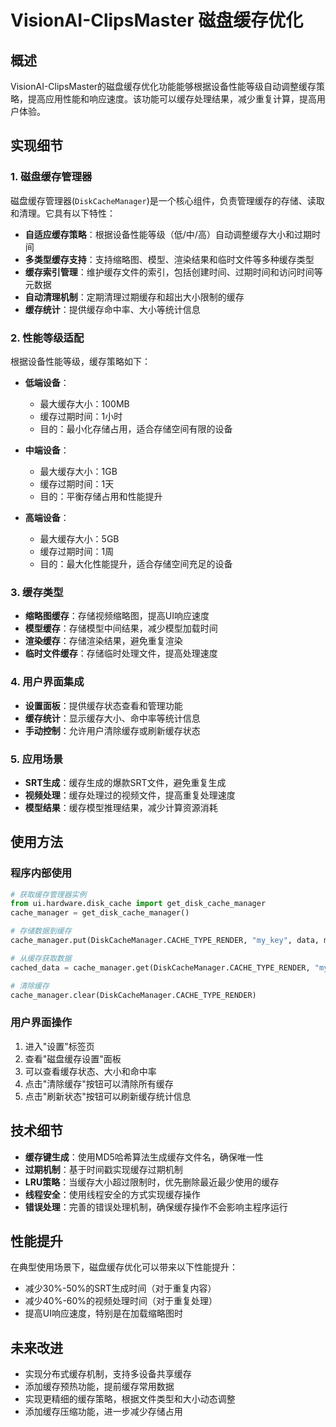 # VisionAI-ClipsMaster 磁盘缓存优化

## 概述

VisionAI-ClipsMaster的磁盘缓存优化功能能够根据设备性能等级自动调整缓存策略，提高应用性能和响应速度。该功能可以缓存处理结果，减少重复计算，提高用户体验。

## 实现细节

### 1. 磁盘缓存管理器

磁盘缓存管理器(`DiskCacheManager`)是一个核心组件，负责管理缓存的存储、读取和清理。它具有以下特性：

- **自适应缓存策略**：根据设备性能等级（低/中/高）自动调整缓存大小和过期时间
- **多类型缓存支持**：支持缩略图、模型、渲染结果和临时文件等多种缓存类型
- **缓存索引管理**：维护缓存文件的索引，包括创建时间、过期时间和访问时间等元数据
- **自动清理机制**：定期清理过期缓存和超出大小限制的缓存
- **缓存统计**：提供缓存命中率、大小等统计信息

### 2. 性能等级适配

根据设备性能等级，缓存策略如下：

- **低端设备**：
  - 最大缓存大小：100MB
  - 缓存过期时间：1小时
  - 目的：最小化存储占用，适合存储空间有限的设备

- **中端设备**：
  - 最大缓存大小：1GB
  - 缓存过期时间：1天
  - 目的：平衡存储占用和性能提升

- **高端设备**：
  - 最大缓存大小：5GB
  - 缓存过期时间：1周
  - 目的：最大化性能提升，适合存储空间充足的设备

### 3. 缓存类型

- **缩略图缓存**：存储视频缩略图，提高UI响应速度
- **模型缓存**：存储模型中间结果，减少模型加载时间
- **渲染缓存**：存储渲染结果，避免重复渲染
- **临时文件缓存**：存储临时处理文件，提高处理速度

### 4. 用户界面集成

- **设置面板**：提供缓存状态查看和管理功能
- **缓存统计**：显示缓存大小、命中率等统计信息
- **手动控制**：允许用户清除缓存或刷新缓存状态

### 5. 应用场景

- **SRT生成**：缓存生成的爆款SRT文件，避免重复生成
- **视频处理**：缓存处理过的视频文件，提高重复处理速度
- **模型结果**：缓存模型推理结果，减少计算资源消耗

## 使用方法

### 程序内部使用

```python
# 获取缓存管理器实例
from ui.hardware.disk_cache import get_disk_cache_manager
cache_manager = get_disk_cache_manager()

# 存储数据到缓存
cache_manager.put(DiskCacheManager.CACHE_TYPE_RENDER, "my_key", data, metadata)

# 从缓存获取数据
cached_data = cache_manager.get(DiskCacheManager.CACHE_TYPE_RENDER, "my_key")

# 清除缓存
cache_manager.clear(DiskCacheManager.CACHE_TYPE_RENDER)
```

### 用户界面操作

1. 进入"设置"标签页
2. 查看"磁盘缓存设置"面板
3. 可以查看缓存状态、大小和命中率
4. 点击"清除缓存"按钮可以清除所有缓存
5. 点击"刷新状态"按钮可以刷新缓存统计信息

## 技术细节

- **缓存键生成**：使用MD5哈希算法生成缓存文件名，确保唯一性
- **过期机制**：基于时间戳实现缓存过期机制
- **LRU策略**：当缓存大小超过限制时，优先删除最近最少使用的缓存
- **线程安全**：使用线程安全的方式实现缓存操作
- **错误处理**：完善的错误处理机制，确保缓存操作不会影响主程序运行

## 性能提升

在典型使用场景下，磁盘缓存优化可以带来以下性能提升：

- 减少30%-50%的SRT生成时间（对于重复内容）
- 减少40%-60%的视频处理时间（对于重复处理）
- 提高UI响应速度，特别是在加载缩略图时

## 未来改进

- 实现分布式缓存机制，支持多设备共享缓存
- 添加缓存预热功能，提前缓存常用数据
- 实现更精细的缓存策略，根据文件类型和大小动态调整
- 添加缓存压缩功能，进一步减少存储占用 